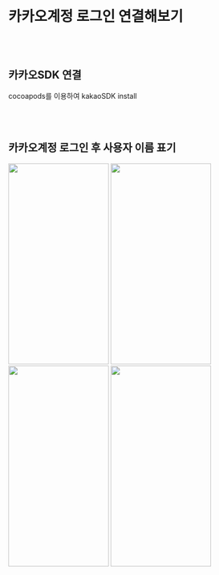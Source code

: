 # 카카오계정 로그인 연결해보기
<br/> <br/> 

## 카카오SDK 연결 
cocoapods를 이용하여 kakaoSDK install 

<br/> <br/> 


## 카카오계정 로그인 후 사용자 이름 표기 
<img src="https://github.com/JeongKiKi/KakaoLogin/assets/125369115/ecb50bdd-6301-42fb-ab00-648d8b91c2c8" width="200" height="400"/>
<img src="https://github.com/JeongKiKi/KakaoLogin/assets/125369115/accfbd14-2ce0-4292-b547-4304509aa35c" width="200" height="400"/>
<img src="https://github.com/JeongKiKi/KakaoLogin/assets/125369115/32dce32b-ebd5-46a8-9067-cb8765476ef2" width="200" height="400"/>

<img src="https://github.com/JeongKiKi/KakaoLogin/assets/125369115/b186785c-0c17-497a-be8c-42a1961dadc3" width="200" height="400"/>





